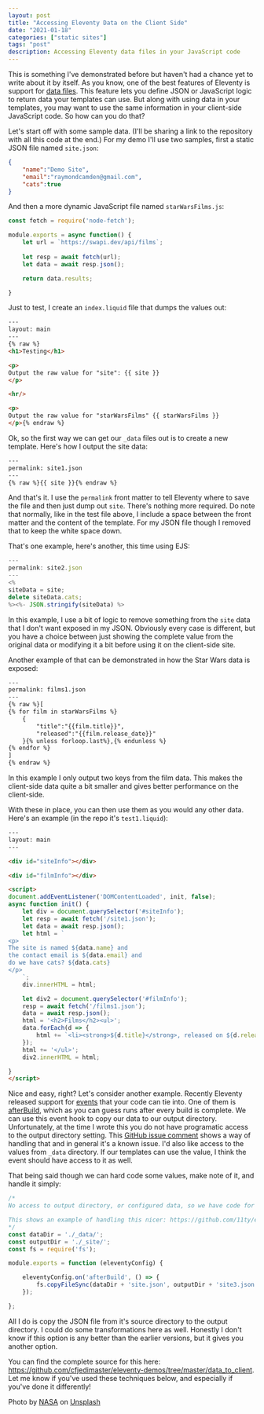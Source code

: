 ```yaml
---
layout: post
title: "Accessing Eleventy Data on the Client Side"
date: "2021-01-18"
categories: ["static sites"]
tags: "post"
description: Accessing Eleventy data files in your JavaScript code
---
```


This is something I've demonstrated before but haven't had a chance yet to write about it by itself. As you know, one of the best features of Eleventy is support for [data files](https://www.11ty.dev/docs/data/). This feature lets you define JSON or JavaScript logic to return data your templates can use. But along with using data in your templates, you may want to use the same information in your client-side JavaScript code. So how can you do that?

Let's start off with some sample data. (I'll be sharing a link to the repository with all this code at the end.) For my demo I'll use two samples, first a static JSON file named `site.json`:

```json
{
	"name":"Demo Site",
	"email":"raymondcamden@gmail.com",
	"cats":true
}
```

And then a more dynamic JavaScript file named `starWarsFilms.js`:

```js
const fetch = require('node-fetch');

module.exports = async function() {
	let url = `https://swapi.dev/api/films`;
	
	let resp = await fetch(url);
	let data = await resp.json();

	return data.results;

}
```

Just to test, I create an `index.liquid` file that dumps the values out:

```html
---
layout: main
---
{% raw %}
<h1>Testing</h1>

<p>
Output the raw value for "site": {{ site }}
</p>

<hr/>

<p>
Output the raw value for "starWarsFilms" {{ starWarsFilms }}
</p>{% endraw %}
```

Ok, so the first way we can get our `_data` files out is to create a new template. Here's how I output the site data:

```html
---
permalink: site1.json
---
{% raw %}{{ site }}{% endraw %}
```

And that's it. I use the `permalink` front matter to tell Eleventy where to save the file and then just dump out `site`. There's nothing more required. Do note that normally, like in the test file above, I include a space between the front matter and the content of the template. For my JSON file though I removed that to keep the white space down.

That's one example, here's another, this time using EJS:

```js
---
permalink: site2.json
---
<%
siteData = site;
delete siteData.cats;
%><%- JSON.stringify(siteData) %>
```

In this example, I use a bit of logic to remove something from the `site` data that I don't want exposed in my JSON. Obviously every case is different, but you have a choice between just showing the complete value from the original data or modifying it a bit before using it on the client-side site.

Another example of that can be demonstrated in how the Star Wars data is exposed:

```html
---
permalink: films1.json
---
{% raw %}[
{% for film in starWarsFilms %}
	{
		"title":"{{film.title}}",
		"released":"{{film.release_date}}"
	}{% unless forloop.last%},{% endunless %}	
{% endfor %}
]
{% endraw %}
```

In this example I only output two keys from the film data. This makes the client-side data quite a bit smaller and gives better performance on the client-side. 

With these in place, you can then use them as you would any other data. Here's an example (in the repo it's `test1.liquid`):

```html
---
layout: main
---

<div id="siteInfo"></div>

<div id="filmInfo"></div>

<script>
document.addEventListener('DOMContentLoaded', init, false);
async function init() {
	let div = document.querySelector('#siteInfo');
	let resp = await fetch('/site1.json');
	let data = await resp.json();
	let html = `
<p>
The site is named ${data.name} and 
the contact email is ${data.email} and
do we have cats? ${data.cats}
</p>
	`;
	div.innerHTML = html;

	let div2 = document.querySelector('#filmInfo');
	resp = await fetch('/films1.json');
	data = await resp.json();
	html = '<h2>Films</h2><ul>';
	data.forEach(d => {
		html += `<li><strong>${d.title}</strong>, released on ${d.released}.</li>`;
	});
	html += '</ul>';
	div2.innerHTML = html;

}
</script>
```

Nice and easy, right? Let's consider another example. Recently Eleventy released support for [events](https://www.11ty.dev/docs/events/) that your code can tie into. One of them is [afterBuild](https://www.11ty.dev/docs/events/#afterbuild), which as you can guess runs after every build is complete. We can use this event hook to copy our data to our output directory. Unfortunately, at the time I wrote this you do not have programatic access to the output directory setting. This [GitHub issue comment](https://github.com/11ty/eleventy/pull/1143#issuecomment-687192877) shows a way of handling that and in general it's a known issue. I'd also like access to the values from `_data` directory. If our templates can use the value, I think the event should have access to it as well. 

That being said though we can hard code some values, make note of it, and handle it simply:

```js
/*
No access to output directory, or configured data, so we have code for now.

This shows an example of handling this nicer: https://github.com/11ty/eleventy/pull/1143#issuecomment-687192877
*/
const dataDir = './_data/';
const outputDir = './_site/';
const fs = require('fs');

module.exports = function (eleventyConfig) {

	eleventyConfig.on('afterBuild', () => {
		fs.copyFileSync(dataDir + 'site.json', outputDir + 'site3.json');	
	});

};
```

All I do is copy the JSON file from it's source directory to the output directory. I could do some transformations here as well. Honestly I don't know if this option is any better than the earlier versions, but it gives you another option.

You can find the complete source for this here: <https://github.com/cfjedimaster/eleventy-demos/tree/master/data_to_client>. Let me know if you've used these techniques below, and especially if you've done it differently!

<span>Photo by <a href="https://unsplash.com/@nasa?utm_source=unsplash&amp;utm_medium=referral&amp;utm_content=creditCopyText">NASA</a> on <a href="https://unsplash.com/s/photos/data?utm_source=unsplash&amp;utm_medium=referral&amp;utm_content=creditCopyText">Unsplash</a></span>